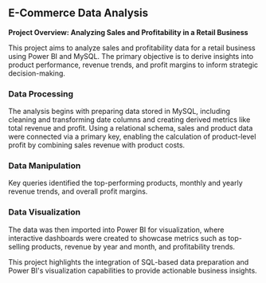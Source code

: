 ## E-Commerce Data Analysis

**Project Overview: Analyzing Sales and Profitability in a Retail Business**  

This project aims to analyze sales and profitability data for a retail business using Power BI and MySQL. The primary objective is to derive insights into product performance, revenue trends, and profit margins to inform strategic decision-making. 

### Data Processing
The analysis begins with preparing data stored in MySQL, including cleaning and transforming date columns and creating derived metrics like total revenue and profit. Using a relational schema, sales and product data were connected via a primary key, enabling the calculation of product-level profit by combining sales revenue with product costs. 

### **Data Manipulation**
Key queries identified the top-performing products, monthly and yearly revenue trends, and overall profit margins. 

### **Data Visualization**
The data was then imported into Power BI for visualization, where interactive dashboards were created to showcase metrics such as top-selling products, revenue by year and month, and profitability trends. 

This project highlights the integration of SQL-based data preparation and Power BI's visualization capabilities to provide actionable business insights.
